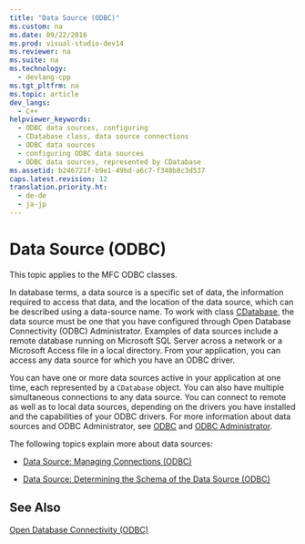 ```yaml
---
title: "Data Source (ODBC)"
ms.custom: na
ms.date: 09/22/2016
ms.prod: visual-studio-dev14
ms.reviewer: na
ms.suite: na
ms.technology: 
  - devlang-cpp
ms.tgt_pltfrm: na
ms.topic: article
dev_langs: 
  - C++
helpviewer_keywords: 
  - ODBC data sources, configuring
  - CDatabase class, data source connections
  - ODBC data sources
  - configuring ODBC data sources
  - ODBC data sources, represented by CDatabase
ms.assetid: b246721f-b9e1-49bd-a6c7-f348b8c3d537
caps.latest.revision: 12
translation.priority.ht: 
  - de-de
  - ja-jp
---
```

# Data Source (ODBC)
This topic applies to the MFC ODBC classes.  
  
 In database terms, a data source is a specific set of data, the information required to access that data, and the location of the data source, which can be described using a data-source name. To work with class [CDatabase](../vs140/cdatabase-class.md), the data source must be one that you have configured through Open Database Connectivity (ODBC) Administrator. Examples of data sources include a remote database running on Microsoft SQL Server across a network or a Microsoft Access file in a local directory. From your application, you can access any data source for which you have an ODBC driver.  
  
 You can have one or more data sources active in your application at one time, each represented by a `CDatabase` object. You can also have multiple simultaneous connections to any data source. You can connect to remote as well as to local data sources, depending on the drivers you have installed and the capabilities of your ODBC drivers. For more information about data sources and ODBC Administrator, see [ODBC](../vs140/odbc-basics.md) and [ODBC Administrator](../vs140/odbc-administrator.md).  
  
 The following topics explain more about data sources:  
  
-   [Data Source: Managing Connections (ODBC)](../vs140/data-source--managing-connections--odbc-.md)  
  
-   [Data Source: Determining the Schema of the Data Source (ODBC)](../vs140/data-source--determining-the-schema-of-the-data-source--odbc-.md)  
  
## See Also  
 [Open Database Connectivity (ODBC)](../vs140/open-database-connectivity--odbc-.md)